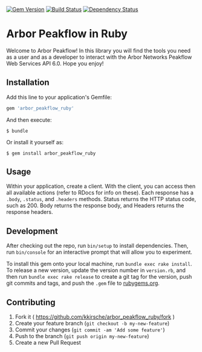 [![Gem Version](https://badge.fury.io/rb/arbor_peakflow_ruby.svg)](http://badge.fury.io/rb/arbor_peakflow_ruby) [![Build Status](https://travis-ci.org/kkirsche/arbor_peakflow_ruby.svg?branch=master)](https://travis-ci.org/kkirsche/arbor_peakflow_ruby) [![Dependency Status](https://gemnasium.com/kkirsche/arbor_peakflow_ruby.svg)](https://gemnasium.com/kkirsche/arbor_peakflow_ruby)


# Arbor Peakflow in Ruby

Welcome to Arbor Peakflow! In this library you will find the tools you need as a user and as a developer to interact with the Arbor Networks Peakflow Web Services API 6.0. Hope you enjoy!

## Installation

Add this line to your application's Gemfile:

```ruby
gem 'arbor_peakflow_ruby'
```

And then execute:

    $ bundle

Or install it yourself as:

    $ gem install arbor_peakflow_ruby

## Usage

Within your application, create a client. With the client, you can access then all available actions (refer to RDocs for info on these). Each response has a `.body`, `.status`, and `.headers` methods. Status returns the HTTP status code, such as 200. Body returns the response body, and Headers returns the response headers.

## Development

After checking out the repo, run `bin/setup` to install dependencies. Then, run `bin/console` for an interactive prompt that will allow you to experiment.

To install this gem onto your local machine, run `bundle exec rake install`. To release a new version, update the version number in `version.rb`, and then run `bundle exec rake release` to create a git tag for the version, push git commits and tags, and push the `.gem` file to [rubygems.org](https://rubygems.org).

## Contributing

1. Fork it ( https://github.com/kkirsche/arbor_peakflow_ruby/fork )
2. Create your feature branch (`git checkout -b my-new-feature`)
3. Commit your changes (`git commit -am 'Add some feature'`)
4. Push to the branch (`git push origin my-new-feature`)
5. Create a new Pull Request
